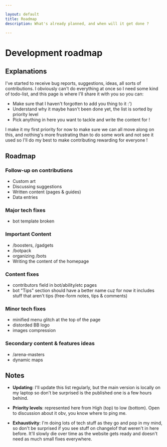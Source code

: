 ```yaml
---

layout: default
title: Roadmap
description: What's already planned, and when will it get done ?

---
```


# Development roadmap

## Explanations
I've started to receive bug reports, suggestions, ideas, all sorts of contributions. I obviously can't do everything at once so I need some kind of todo-list, and this page is where I'll share it with you so you can:

- Make sure that I haven't forgotten to add you thing to it :')
- Understand why it maybe hasn't been done yet, the list is sorted by priority level
- Pick anything in here you want to tackle and write the content for !


I make it my first priority for now to make sure we can all move along on this, and nothing's more frustrating than to do some work and not see it used so I'll do my best to make contributing rewarding for everyone !

## Roadmap

### Follow-up on contributions

- Custom art
- Discussing suggestions
- Written content (pages & guides)
- Data entries

### Major tech fixes

- bot template broken

### Important Content

- /boosters, /gadgets
- /botpack
- organizing /bots
- Writing the content of the homepage

### Content fixes

- contributors field in bot/ability/etc pages
- bot "Tips" section should have a better name cuz for now it includes stuff that aren't tips (free-form notes, tips & comments)

### Minor tech fixes

- minified menu glitch at the top of the page
- distorded BB logo
- images compression

### Secondary content & features ideas

- /arena-masters
- dynamic maps

## Notes

- **Updating**: I'll update this list regularly, but the main version is locally on my laptop so don't be surprised is the published one is a few hours behind.

- **Priority levels**: represented here from High (top) to low (bottom). Open to discussion about it obv, you know where to ping me.

- **Exhaustivity**: I'm doing lots of tech stuff as they go and pop in my mind, so don't be surprised if you see stuff on changelof that weren't in here before. It'll slowly die over time as the website gets ready and doesn't need as much small fixes everywhere.
